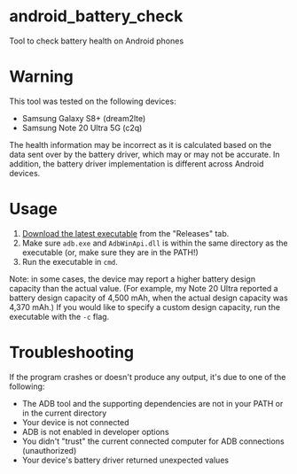 # android_battery_check

Tool to check battery health on Android phones

# Warning

This tool was tested on the following devices:

- Samsung Galaxy S8+ (dream2lte)
- Samsung Note 20 Ultra 5G (c2q)

The health information may be incorrect as it is calculated based on the data sent over by the battery driver, which may or may not be accurate. In addition, the battery driver implementation is different across Android devices.

# Usage

1. [Download the latest executable][latest-executable] from the "Releases" tab.
2. Make sure `adb.exe` and `AdbWinApi.dll` is within the same directory as the executable (or, make sure they are in the PATH!)
3. Run the executable in `cmd`.

Note: in some cases, the device may report a higher battery design capacity than the actual value. (For example, my Note 20 Ultra reported a battery design capacity of 4,500 mAh, when the actual design capacity was 4,370 mAh.) If you would like to specify a custom design capacity, run the executable with the `-c` flag.

[latest-executable]: https://github.com/ericswpark/android_battery_check/releases/latest/download/android_battery_check.exe

# Troubleshooting

If the program crashes or doesn't produce any output, it's due to one of the following:

- The ADB tool and the supporting dependencies are not in your PATH or in the current directory
- Your device is not connected
- ADB is not enabled in developer options
- You didn't "trust" the current connected computer for ADB connections (unauthorized)
- Your device's battery driver returned unexpected values